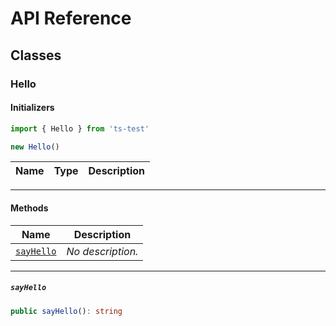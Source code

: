 # API Reference <a name="API Reference" id="api-reference"></a>



## Classes <a name="Classes" id="Classes"></a>

### Hello <a name="Hello" id="ts-test.Hello"></a>

#### Initializers <a name="Initializers" id="ts-test.Hello.Initializer"></a>

```typescript
import { Hello } from 'ts-test'

new Hello()
```

| **Name** | **Type** | **Description** |
| --- | --- | --- |

---

#### Methods <a name="Methods" id="Methods"></a>

| **Name** | **Description** |
| --- | --- |
| <code><a href="#ts-test.Hello.sayHello">sayHello</a></code> | *No description.* |

---

##### `sayHello` <a name="sayHello" id="ts-test.Hello.sayHello"></a>

```typescript
public sayHello(): string
```





